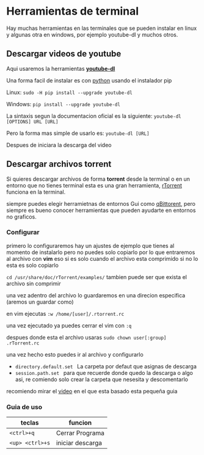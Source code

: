 # Herramientas de terminal

Hay muchas herramientas en las terminales que se pueden instalar en linux y algunas otra en windows, por ejemplo youtube-dl y muchos otros.

## Descargar videos de youtube 

Aqui usaremos la herramientas [**youtube-dl**](https://github.com/ytdl-org/youtube-dl/blob/master/README.md#installation)

Una forma facil de instalar es con [python](https:www.python.org/) usando el instalador pip

Linux: `sudo -H pip install --upgrade youtube-dl`

Windows: `pip install --upgrade youtube-dl`

La sintaxis segun la documentacion oficial es la siguiente: `youtube-dl [OPTIONS] URL [URL]`

Pero la forma mas simple de usarlo es: `youtube-dl [URL]`

Despues de iniciara la descarga del video

## Descargar archivos torrent

Si quieres descargar archivos de forma **torrent** desde la terminal o en un entorno que no tienes terminal esta es una gran herramienta, [rTorrent](https://github.com/rakshasa/rtorrent/wiki#installation) funciona en la terminal. 

siempre puedes elegir herramietnas de entornos Gui como [qBittorent](https://www.qbittorrent.org), pero siempre es bueno conocer herramientas que pueden ayudarte en entornos no graficos.

### Configurar
primero lo configuraremos hay un ajustes de ejemplo que tienes al momento de instalarlo
pero no puedes solo copiarlo por lo que entraremos al archivo con **vim** eso si es solo cuando el archivo esta comprimido si no lo esta es solo copiarlo

`cd /usr/share/doc/rTorrent/examples/`
tambien puede ser que exista el archivo sin comprimir 

una vez adentro del archivo lo guardaremos en una direcion especifica (aremos un guardar como)

en vim ejecutas `:w /home/[user]/.rtorrent.rc`

una vez ejecutado ya puedes cerrar el vim con `:q`

despues donde esta el archivo usaras `sudo chown user[:group] .rTorrent.rc`

una vez hecho esto puedes ir al archivo y configurarlo

- `directory.default.set ` La carpeta por defaut que asignas de descarga
- `session.path.set ` para que recuerde donde quedo la descarga o algo asi, re comiendo solo crear la carpeta que nesesita y descomentarlo

recomiendo mirar el [video](https://www.youtube.com/watch?v=2n93ioqHf-U) en el que esta basado esta pequeña guia

### Guia de uso
|teclas|funcion|
--|--
`<ctrl>+q`|Cerrar Programa
`<up> <ctrl>+s`|iniciar descarga